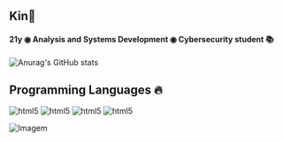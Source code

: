
## Kin🖖

#### 21y ◉ Analysis and Systems Development ◉ Cybersecurity student 📚 


![Anurag's GitHub stats](https://github-readme-stats.vercel.app/api?username=k1nw&show_icons=false&theme=dark)


## Programming Languages 🔥

<div style="display: incline_block">

<img aling = "center" alt="html5" src="https://img.shields.io/badge/Python-black?style=for-the-badge&logo=python&logoColor=white">
<img aling = "center" alt="html5" src="https://img.shields.io/badge/HTML-black?style=for-the-badge&logo=html5&logoColor=white">
<img aling = "center" alt="html5" src="https://img.shields.io/badge/CSS-black?&style=for-the-badge&logo=css3&logoColor=white">
<img aling = "center" alt="html5" src="https://img.shields.io/badge/JS-black?&style=for-the-badge&logo=css3&logoColor=white">



<p align="left">
  <img align="center" src="https://i.pinimg.com/originals/63/d7/e6/63d7e61bf0fae1a0018938134db14a84.gif" alt="Imagem">
</p>


</div>

